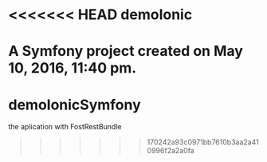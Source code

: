 <<<<<<< HEAD
demoIonic
=========

A Symfony project created on May 10, 2016, 11:40 pm.
=======
# demoIonicSymfony
the aplication with FostRestBundle 
>>>>>>> 170242a93c0971bb7610b3aa2a410996f2a2a0fa
